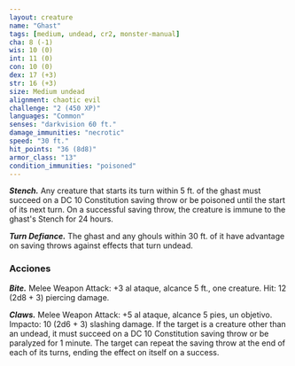 ```yaml
---
layout: creature
name: "Ghast"
tags: [medium, undead, cr2, monster-manual]
cha: 8 (-1)
wis: 10 (0)
int: 11 (0)
con: 10 (0)
dex: 17 (+3)
str: 16 (+3)
size: Medium undead
alignment: chaotic evil
challenge: "2 (450 XP)"
languages: "Common"
senses: "darkvision 60 ft."
damage_immunities: "necrotic"
speed: "30 ft."
hit_points: "36 (8d8)"
armor_class: "13"
condition_immunities: "poisoned"
---
```


***Stench.*** Any creature that starts its turn within 5 ft. of the ghast must succeed on a DC 10 Constitution saving throw or be poisoned until the start of its next turn. On a successful saving throw, the creature is immune to the ghast's Stench for 24 hours.

***Turn Defiance.*** The ghast and any ghouls within 30 ft. of it have advantage on saving throws against effects that turn undead.

### Acciones

***Bite.*** Melee Weapon Attack: +3 al ataque, alcance 5 ft., one creature. Hit: 12 (2d8 + 3) piercing damage.

***Claws.*** Melee Weapon Attack: +5 al ataque, alcance 5 pies, un objetivo. Impacto: 10 (2d6 + 3) slashing damage. If the target is a creature other than an undead, it must succeed on a DC 10 Constitution saving throw or be paralyzed for 1 minute. The target can repeat the saving throw at the end of each of its turns, ending the effect on itself on a success.